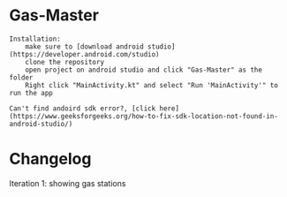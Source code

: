 # Gas-Master
    Installation:
        make sure to [download android studio](https://developer.android.com/studio)
        clone the repository
        open project on android studio and click "Gas-Master" as the folder
        Right click "MainActivity.kt" and select "Run 'MainActivity'" to run the app
    
    Can't find andoird sdk error?, [click here](https://www.geeksforgeeks.org/how-to-fix-sdk-location-not-found-in-android-studio/)

# Changelog
 Iteration 1: showing gas stations
